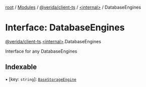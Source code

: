 [root](../README.md) / [Modules](../modules.md) / [@verida/client-ts](../modules/verida_client_ts.md) / [<internal\>](../modules/verida_client_ts._internal_.md) / DatabaseEngines

# Interface: DatabaseEngines

[@verida/client-ts](../modules/verida_client_ts.md).[<internal\>](../modules/verida_client_ts._internal_.md).DatabaseEngines

Interface for any DatabaseEngines

## Indexable

▪ [key: `string`]: [`BaseStorageEngine`](../classes/verida_client_ts._internal_.BaseStorageEngine.md)
